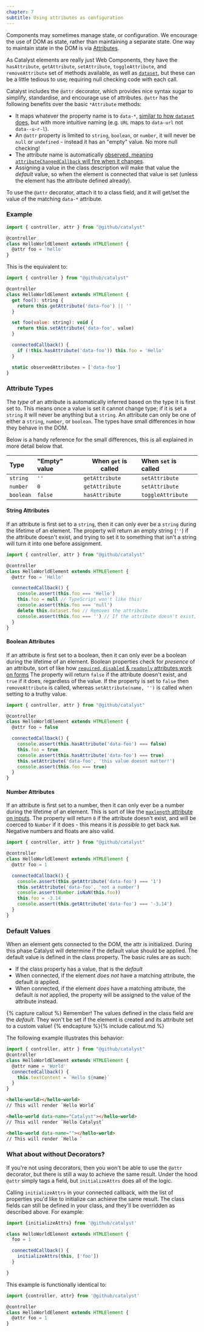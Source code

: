 ```yaml
---
chapter: 7
subtitle: Using attributes as configuration
---
```


Components may sometimes manage state, or configuration. We encourage the use of DOM as state, rather than maintaining a separate state. One way to maintain state in the DOM is via [Attributes](https://developer.mozilla.org/en-US/docs/Learn/HTML/Howto/Use_data_attributes).

As Catalyst elements are really just Web Components, they have the `hasAttribute`, `getAttribute`, `setAttribute`, `toggleAttribute`, and `removeAttribute` set of methods available, as well as [`dataset`](https://developer.mozilla.org/en-US/docs/Web/API/HTMLOrForeignElement/dataset), but these can be a little tedious to use; requiring null checking code with each call.

Catalyst includes the `@attr` decorator, which provides nice syntax sugar to simplify, standardise, and encourage use of attributes. `@attr` has the following benefits over the basic `*Attribute` methods:

 - It maps whatever the property name is to `data-*`, [similar to how `dataset` does](https://developer.mozilla.org/en-US/docs/Web/API/HTMLOrForeignElement/dataset#name_conversion), but with more intuitive naming (e.g. `URL` maps to `data-url` not `data--u-r-l`).
 - An `@attr` property is limited to `string`, `boolean`, or `number`, it will never be `null` or `undefined` - instead it has an "empty" value. No more null checking!
 - The attribute name is automatically [observed, meaning `attributeChangedCallback` will fire when it changes](https://developer.mozilla.org/en-US/docs/Web/Web_Components/Using_custom_elements#using_the_lifecycle_callbacks).
 - Assigning a value in the class description will make that value the _default_ value, so when the element is connected that value is set (unless the element has the attribute defined already).

To use the `@attr` decorator, attach it to a class field, and it will get/set the value of the matching `data-*` attribute.

### Example

<!-- annotations
attr foo: Maps to get/setAttribute('datafoo')
-->

```js
import { controller, attr } from "@github/catalyst"

@controller
class HelloWorldElement extends HTMLElement {
  @attr foo = 'hello'
}
```

This is the equivalent to:

```js
import { controller } from "@github/catalyst"

@controller
class HelloWorldElement extends HTMLElement {
  get foo(): string {
    return this.getAttribute('data-foo') || ''
  }

  set foo(value: string): void {
    return this.setAttribute('data-foo', value)
  }

  connectedCallback() {
    if (!this.hasAttribute('data-foo')) this.foo = 'Hello'
  }

  static observedAttributes = ['data-foo']
}
```

### Attribute Types

The _type_ of an attribute is automatically inferred based on the type it is first set to. This means once a value is set it cannot change type; if it is set a `string` it will never be anything but a `string`. An attribute can only be one of either a `string`, `number`, or `boolean`. The types have small differences in how they behave in the DOM.

Below is a handy reference for the small differences, this is all explained in more detail below that. 

| Type      | "Empty" value | When `get` is called | When `set` is called |
|:----------|:--------------|----------------------|:---------------------|
| `string`  | `''`          | `getAttribute`       | `setAttribute`       |
| `number`  | `0`           | `getAttribute`       | `setAttribute`       |
| `boolean` | `false`       | `hasAttribute`       | `toggleAttribute`    |

#### String Attributes

If an attribute is first set to a `string`, then it can only ever be a `string` during the lifetime of an element. The property will return an empty string (`''`) if the attribute doesn't exist, and trying to set it to something that isn't a string will turn it into one before assignment.

<!-- annotations
attr foo: Maps to get/setAttribute('data-foo')
-->

```js
import { controller, attr } from "@github/catalyst"

@controller
class HelloWorldElement extends HTMLElement {
  @attr foo = 'Hello'

  connectedCallback() {
    console.assert(this.foo === 'Hello')
    this.foo = null // TypeScript won't like this!
    console.assert(this.foo === 'null')
    delete this.dataset.foo // Removes the attribute
    console.assert(this.foo === '') // If the attribute doesn't exist, its an empty string!
  }
}
```

#### Boolean Attributes

If an attribute is first set to a boolean, then it can only ever be a boolean during the lifetime of an element. Boolean properties check for _presence_ of an attribute, sort of like how [`required`, `disabled` & `readonly` attributes work on forms](https://developer.mozilla.org/en-US/docs/Web/HTML/Attributes#boolean_attributes) The property will return `false` if the attribute doesn't exist, and `true` if it does, regardless of the value. If the property is set to `false` then `removeAttribute` is called, whereas `setAttribute(name, '')` is called when setting to a truthy value.

<!-- annotations
attr foo: Maps to has/toggleAttribute('data-foo')
-->

```js
import { controller, attr } from "@github/catalyst"

@controller
class HelloWorldElement extends HTMLElement {
  @attr foo = false

  connectedCallback() {
    console.assert(this.hasAttribute('data-foo') === false)
    this.foo = true
    console.assert(this.hasAttribute('data-foo') === true)
    this.setAttribute('data-foo', 'this value doesnt matter!')
    console.assert(this.foo === true)
  }
}
```

#### Number Attributes

If an attribute is first set to a number, then it can only ever be a number during the lifetime of an element. This is sort of like the [`maxlength` attribute on inputs](https://developer.mozilla.org/en-US/docs/Web/HTML/Attributes/maxlength). The property will return `0` if the attribute doesn't exist, and will be coerced to `Number` if it does - this means it is _possible_ to get back `NaN`. Negative numbers and floats are also valid.

<!-- annotations
attr foo: Maps to get/setAttribute('data-foo')
-->

```js
import { controller, attr } from "@github/catalyst"

@controller
class HelloWorldElement extends HTMLElement {
  @attr foo = 1

  connectedCallback() {
    console.assert(this.getAttribute('data-foo') === '1')
    this.setAttribute('data-foo', 'not a number')
    console.assert(Number.isNaN(this.foo))
    this.foo = -3.14
    console.assert(this.getAttribute('data-foo') === '-3.14')
  }
}
```

### Default Values

When an element gets connected to the DOM, the attr is initialized. During this phase Catalyst will determine if the default value should be applied. The default value is defined in the class property. The basic rules are as such:

 - If the class property has a value, that is the _default_
 - When connected, if the element _does not_ have a matching attribute, the default _is_ applied.
 - When connected, if the element _does_ have a matching attribute, the default _is not_ applied, the property will be assigned to the value of the attribute instead.

{% capture callout %}
Remember! The values defined in the class field are the _default_. They won't be set if the element is created and its attribute set to a custom value!
{% endcapture %}{% include callout.md %}

The following example illustrates this behavior:

<!-- annotations
attr name: Maps to get/setAttribute('data-name')
-->

```js
import { controller, attr } from "@github/catalyst"
@controller
class HelloWorldElement extends HTMLElement {
  @attr name = 'World'
  connectedCallback() {
    this.textContent = `Hello ${name}`
  }
}
```

<!-- annotations
data-name ".*": Will set the value of `name`
-->

```html
<hello-world></hello-world>
// This will render `Hello World`

<hello-world data-name="Catalyst"></hello-world>
// This will render `Hello Catalyst`

<hello-world data-name=""></hello-world>
// This will render `Hello `
```

### What about without Decorators?

If you're not using decorators, then you won't be able to use the `@attr` decorator, but there is still a way to achieve the same result. Under the hood `@attr` simply tags a field, but `initializeAttrs` does all of the logic.

Calling `initializeAttrs` in your connected callback, with the list of properties you'd like to initialize can achieve the same result. The class fields can still be defined in your class, and they'll be overridden as described above. For example:

```js
import {initializeAttrs} from '@github/catalyst'

class HelloWorldElement extends HTMLElement {
  foo = 1

  connectedCallback() {
    initializeAttrs(this, ['foo'])
  }

}
```

This example is functionally identical to:

```js
import {controller, attr} from '@github/catalyst'

@controller
class HelloWorldElement extends HTMLElement {
  @attr foo = 1
}
```
